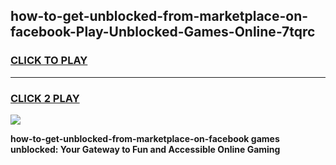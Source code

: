 
## how-to-get-unblocked-from-marketplace-on-facebook-Play-Unblocked-Games-Online-7tqrc
<h3>
<a href="https://premium76.site?title=how-to-get-unblocked-from-marketplace-on-facebook&ref=25A">CLICK TO PLAY</a></h3>
<hr>

<h3>
<a href="https://premium76.site?title=how-to-get-unblocked-from-marketplace-on-facebook&ref=25A">CLICK 2 PLAY</a>
  
</h3>

<a href="https://premium76.site?title=how-to-get-unblocked-from-marketplace-on-facebook&ref=25A"><img src="https://clearcache.store/games.png"></a>


**how-to-get-unblocked-from-marketplace-on-facebook games unblocked: Your Gateway to Fun and Accessible Online Gaming**
